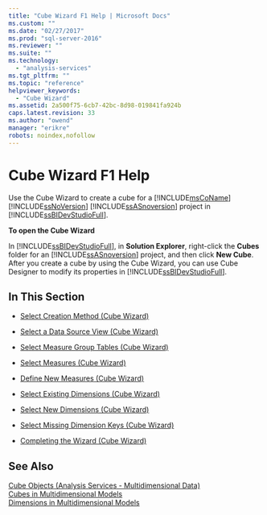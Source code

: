 ```yaml
---
title: "Cube Wizard F1 Help | Microsoft Docs"
ms.custom: ""
ms.date: "02/27/2017"
ms.prod: "sql-server-2016"
ms.reviewer: ""
ms.suite: ""
ms.technology: 
  - "analysis-services"
ms.tgt_pltfrm: ""
ms.topic: "reference"
helpviewer_keywords: 
  - "Cube Wizard"
ms.assetid: 2a500f75-6cb7-42bc-8d98-019841fa924b
caps.latest.revision: 33
ms.author: "owend"
manager: "erikre"
robots: noindex,nofollow
---
```

# Cube Wizard F1 Help
  Use the Cube Wizard to create a cube for a [!INCLUDE[msCoName](../a9notintoc/includes/msconame-md.md)] [!INCLUDE[ssNoVersion](../a9notintoc/includes/ssnoversion-md.md)] [!INCLUDE[ssASnoversion](../a9notintoc/includes/ssasnoversion-md.md)] project in [!INCLUDE[ssBIDevStudioFull](../a9notintoc/includes/ssbidevstudiofull-md.md)].  
  
 **To open the Cube Wizard**  
  
 In [!INCLUDE[ssBIDevStudioFull](../a9notintoc/includes/ssbidevstudiofull-md.md)], in **Solution Explorer**, right-click the **Cubes** folder for an [!INCLUDE[ssASnoversion](../a9notintoc/includes/ssasnoversion-md.md)] project, and then click **New Cube**. After you create a cube by using the Cube Wizard, you can use Cube Designer to modify its properties in [!INCLUDE[ssBIDevStudioFull](../a9notintoc/includes/ssbidevstudiofull-md.md)].  
  
## In This Section  
  
-   [Select Creation Method &#40;Cube Wizard&#41;](../a9retired/select-creation-method-cube-wizard.md)  
  
-   [Select a Data Source View &#40;Cube Wizard&#41;](../a9retired/select-a-data-source-view-cube-wizard.md)  
  
-   [Select Measure Group Tables &#40;Cube Wizard&#41;](../a9retired/select-measure-group-tables-cube-wizard.md)  
  
-   [Select Measures &#40;Cube Wizard&#41;](../a9retired/select-measures-cube-wizard.md)  
  
-   [Define New Measures &#40;Cube Wizard&#41;](../a9retired/define-new-measures-cube-wizard.md)  
  
-   [Select Existing Dimensions &#40;Cube Wizard&#41;](../a9retired/select-existing-dimensions-cube-wizard.md)  
  
-   [Select New Dimensions &#40;Cube Wizard&#41;](../a9retired/select-new-dimensions-cube-wizard.md)  
  
-   [Select Missing Dimension Keys &#40;Cube Wizard&#41;](../a9retired/select-missing-dimension-keys-cube-wizard.md)  
  
-   [Completing the Wizard &#40;Cube Wizard&#41;](../a9retired/completing-the-wizard-cube-wizard.md)  
  
## See Also  
 [Cube Objects &#40;Analysis Services - Multidimensional Data&#41;](../analysis-services/multidimensional-models-olap-logical-cube-objects/cube-objects-analysis-services-multidimensional-data.md)   
 [Cubes in Multidimensional Models](../analysis-services/multidimensional-models/cubes-in-multidimensional-models.md)   
 [Dimensions in Multidimensional Models](../analysis-services/multidimensional-models/dimensions-in-multidimensional-models.md)  
  
  